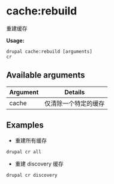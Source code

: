 # cache:rebuild
重建缓存

**Usage:**
```
drupal cache:rebuild [arguments]
cr
```

## Available arguments
Argument | Details
---------|-------------
cache | 仅清除一个特定的缓存

## Examples
* 重建所有缓存
```
drupal cr all
```
* 重建 discovery 缓存
```
drupal cr discovery
```
